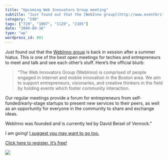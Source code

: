 ```yaml
---
title: "Upcoming Web Innovators Group meeting"
subtitle: "Just found out that the [WebInno group](http://www.eventbrite.com/contact-organizer?eid=389656473) i..."
category: "298"
tags: ["729", "1007", "1120", "2105"]
date: "2009-09-16"
type: "wp"
wordpress_id: 801
---
```

Just found out that the [WebInno group](http://www.eventbrite.com/contact-organizer?eid=389656473) is back in session after a summer hiatus. This is one of the best open meetings for techies and entrepreneurs to meet and talk and see each other’s stuff. Here’s the official blurb:
> “The Web Innovators Group (WebInno) is comprised of people engaged in internet and mobile innovation in the Boston area. We aim to support entrepreneurs, visionaries, and creative thinkers in the field by holding events which foster community interaction.

Our regular meetings provide a forum for entrepreneurs from self-funded/early-stage startups to present new services to their peers, as well as an opportunity for everyone in the community to share and exchange ideas.

WebInno was founded and is currently led by David Beisel of Venrock.”

I am going! [I suggest you may want to go too.](http://www.eventbrite.com/contact-organizer?eid=389656473)

[Click here to register. It’s free!](http://www.eventbrite.com/contact-organizer?eid=389656473)

![](https://i0.wp.com/img.zemanta.com/pixy.gif?w=584)